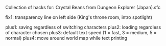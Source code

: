 Collection of hacks for: Crystal Beans from Dungeon Explorer (Japan).sfc

fix1: transparency line on left side (King's throne room, intro spotlight)

plus1: saving regardless of switching characters
plus2: loading regardless of character chosen
plus3: default text speed (1 = fast, 3 = medium, 5 = normal)
plus4: move around world map while text printing
